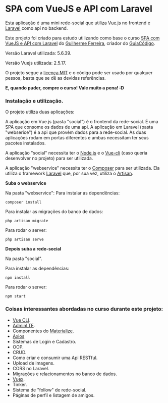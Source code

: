 # SPA com VueJS e API com Laravel

Esta aplicação é uma mini rede-social que utiliza [Vue.js](https://vuejs.org/) no frontend e [Laravel](https://laravel.com/) como api no backend.

Este projeto foi criado para estudo utilizando como base o curso [SPA com VueJS e API com Laravel](https://www.udemy.com/spa-com-vue-js/) do [Guilherme Ferreira](https://www.udemy.com/user/guilherme-ferreira-4/), criador do [GuiaCódigo](https://www.guiacodigo.com/).

Versão Laravel utilizada: 5.6.39.

Versão Vuejs utilizada: 2.5.17.

O projeto segue a [licença MIT](https://opensource.org/licenses/MIT) e o código pode ser usado por qualquer pessoa, basta que se dê as devidas referências.

**E, quando puder, compre o curso! Vale muito a pena! :D**

### Instalação e utilização.

O projeto utiliza duas aplicações:

A aplicação em Vue.js (pasta "social") é o frontend da rede-social. É uma SPA que consome os dados de uma api.
A aplicação em Laravel (pasta "webserice") é a api que provém dados para a rede-social.
As duas aplicações rodam em portas diferentes e ambas necessitam ter seus pacotes instalados.

A aplicação "social" necessita ter o [Node.js](https://nodejs.org) e o [Vue-cli](https://cli.vuejs.org/) (caso queria desenvolver no projeto) para ser utilizada.

A aplicação "webservice" necessita ter o [Composer](https://getcomposer.org/) para ser utilizada. Ela utiliza o framework [Laravel](https://laravel.com/) que, por sua vez, utiliza o [Artisan](https://laravel.com/docs/5.6/artisan).


**Suba o webservice**

Na pasta "webservice":
Para instalar as dependências:
```
composer install
```

Para instalar as migrações do banco de dados:
```
php artisan migrate
```

Para rodar o server:
```
php artisan serve
```


**Depois suba a rede-social**

Na pasta "social".

Para instalar as dependências:
```
npm install
```

Para rodar o server:
```
npm start
```

### Coisas interessantes abordadas no curso durante este projeto:

- [Vue CLI]((https://cli.vuejs.org/)).
- [AdminLTE](https://adminlte.io/).
- Componentes do [Materialize](https://materializecss.com/).
- [Axios](https://github.com/axios/axios)
- Sistemas de Login e Cadastro.
- OOP.
- CRUD.
- Como criar e consumir uma Api RESTful.
- Upload de imagens.
- CORS no Laravel.
- Migrações e relacionamentos no banco de dados.
- [Vuex](https://vuex.vuejs.org/).
- Tinker.
- Sistema de "follow" de rede-social.
- Páginas de perfil e listagem de amigos.

